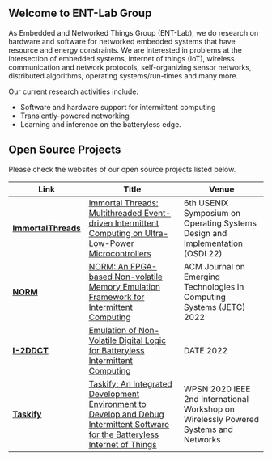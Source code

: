 ## Welcome to ENT-Lab Group

As Embedded and Networked Things Group (ENT-Lab), we do research on hardware and software for networked embedded systems that have resource and energy constraints. We are interested in problems at the intersection of embedded systems, internet of things (IoT), wireless communication and network protocols, self-organizing sensor networks, distributed algorithms, operating systems/run-times and many more.

Our current research activities include:
- Software and hardware support for intermittent computing
- Transiently-powered networking
- Learning and inference on the batteryless edge.

## Open Source Projects

Please check the websites of our open source projects listed below.

| **Link** | **Title** | **Venue** |
|----------|-----------|-----------|
| [**ImmortalThreads**](https://tinysystems.github.io/ImmortalThreads/) | [Immortal Threads: Multithreaded Event-driven Intermittent Computing on Ultra-Low-Power Microcontrollers]() | 6th USENIX Symposium on Operating Systems Design and Implementation (OSDI 22) |
| [**NORM**](https://github.com/simoneruffini/NORM) | [NORM: An FPGA-based Non-volatile Memory Emulation Framework for Intermittent Computing](https://dl.acm.org/doi/abs/10.1145/3517812) | ACM Journal on Emerging Technologies in Computing Systems (JETC) 2022 |
| [**I-2DDCT**](https://github.com/simoneruffini/i-2DDCT) | [Emulation of Non-Volatile Digital Logic for Batteryless Intermittent Computing]() | DATE 2022 |
| [**Taskify**](https://github.com/tinysystems/Taskify) | [Taskify: An Integrated Development Environment to Develop and Debug Intermittent Software for the Batteryless Internet of Things](https://ieeexplore.ieee.org/document/9183606/) | WPSN 2020 IEEE 2nd International Workshop on Wirelessly Powered Systems and Networks |

